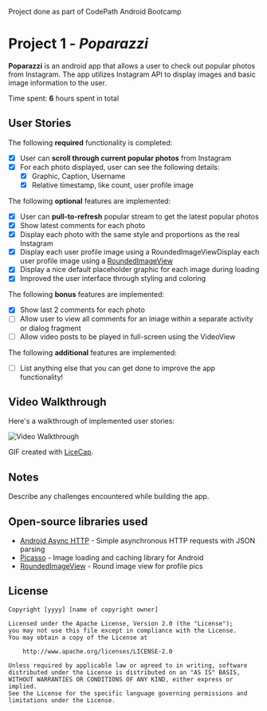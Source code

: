Project done as part of CodePath Android Bootcamp

# Project 1 - *Poparazzi*

**Poparazzi** is an android app that allows a user to check out popular photos from Instagram. The app utilizes Instagram API to display images and basic image information to the user.

Time spent: **6** hours spent in total

## User Stories

The following **required** functionality is completed:

* [X] User can **scroll through current popular photos** from Instagram
* [X] For each photo displayed, user can see the following details:
  * [X] Graphic, Caption, Username
  * [X] Relative timestamp, like count, user profile image

The following **optional** features are implemented:

* [X] User can **pull-to-refresh** popular stream to get the latest popular photos
* [X] Show latest comments for each photo
* [X] Display each photo with the same style and proportions as the real Instagram
* [X] Display each user profile image using a RoundedImageViewDisplay each user profile image using a [RoundedImageView](https://github.com/vinc3m1/RoundedImageView)
* [X] Display a nice default placeholder graphic for each image during loading
* [X] Improved the user interface through styling and coloring

The following **bonus** features are implemented:

* [X] Show last 2 comments for each photo
* [ ] Allow user to view all comments for an image within a separate activity or dialog fragment
* [ ] Allow video posts to be played in full-screen using the VideoView

The following **additional** features are implemented:

* [ ] List anything else that you can get done to improve the app functionality!

## Video Walkthrough 

Here's a walkthrough of implemented user stories:

<img src='http://i.imgur.com/link/to/your/gif/file.gif' title='Video Walkthrough' width='' alt='Video Walkthrough' />

GIF created with [LiceCap](http://www.cockos.com/licecap/).

## Notes

Describe any challenges encountered while building the app.

## Open-source libraries used

- [Android Async HTTP](https://github.com/loopj/android-async-http) - Simple asynchronous HTTP requests with JSON parsing
- [Picasso](http://square.github.io/picasso/) - Image loading and caching library for Android
- [RoundedImageView](https://github.com/vinc3m1/RoundedImageView) - Round image view for profile pics

## License

    Copyright [yyyy] [name of copyright owner]

    Licensed under the Apache License, Version 2.0 (the "License");
    you may not use this file except in compliance with the License.
    You may obtain a copy of the License at

        http://www.apache.org/licenses/LICENSE-2.0

    Unless required by applicable law or agreed to in writing, software
    distributed under the License is distributed on an "AS IS" BASIS,
    WITHOUT WARRANTIES OR CONDITIONS OF ANY KIND, either express or implied.
    See the License for the specific language governing permissions and
    limitations under the License.